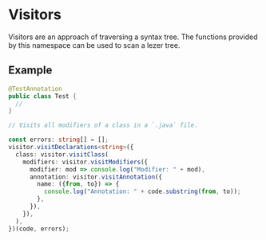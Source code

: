 # Visitors

Visitors are an approach of traversing a syntax tree. The functions provided
by this namespace can be used to scan a lezer tree.

## Example

```java
@TestAnnotation
public class Test {
  //
}
```

```ts
// Visits all modifiers of a class in a `.java` file.

const errors: string[] = [];
visitor.visitDeclarations<string>({
  class: visitor.visitClass(
    modifiers: visitor.visitModifiers({
      modifier: mod => console.log("Modifier: " + mod),
      annotation: visitor.visitAnnotation({
        name: ({from, to}) => {
          console.log("Annotation: " + code.substring(from, to));
        },
      }),
    }),
  ),
})(code, errors);
```
